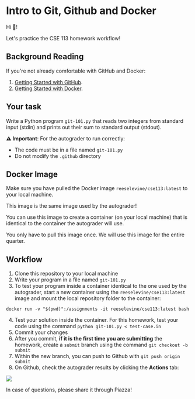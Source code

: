 # Intro to Git, Github and Docker

Hi 👋!

Let's practice the CSE 113 homework workflow!

## Background Reading

If you're not already comfortable with GitHub and Docker:

1. [Getting Started with GitHub](https://github.com/ucsc-cse113-winter24/github-starter-course/blob/main/README-github.md).
2. [Getting Started with Docker](https://github.com/ucsc-cse113-winter24/github-starter-course/blob/main/README-docker.md).

## Your task

Write a Python program `git-101.py` that reads two integers from standard input (stdin) and prints out their sum to standard output (stdout).

**⚠️ Important**: For the autograder to run correctly:
- The code must be in a file named `git-101.py`
- Do not modify the `.github` directory

## Docker Image

Make sure you have pulled the Docker image `reeselevine/cse113:latest` to your local machine.

This image is the same image used by the autograder!

You can use this image to create a container (on your local machine) that is identical to the container the autograder will use.

You only have to pull this image once. We will use this image for the entire quarter.

## Workflow

1. Clone this repository to your local machine
2. Write your program in a file named `git-101.py`
3. To test your program inside a container identical to the one used by the autograder, start a new container using the `reeselevine/cse113:latest` image and mount the local repository folder to the container:
```
docker run -v "$(pwd)":/assignments -it reeselevine/cse113:latest bash
```
4. Test your solution inside the container. For this homework, test your code using the command `python git-101.py < test-case.in`
6. Commit your changes
7. After you commit, **if it is the first time you are submitting** the homework, create a `submit` branch using the command `git checkout -b submit`
8. Within the new branch, you can push to Github with `git push origin submit`
9. On Github, check the autograder results by clicking the **Actions** tab:

![](https://docs.github.com/assets/cb-15465/mw-1440/images/help/repository/actions-tab-global-nav-update.webp)

In case of questions, please share it through Piazza!
